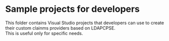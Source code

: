 # Sample projects for developers

This folder contains Visual Studio projects that developers can use to create their custom clainms providers based on LDAPCPSE.  
This is useful only for specific needs.
